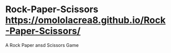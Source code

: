 # Rock-Paper-Scissors https://omololacrea8.github.io/Rock-Paper-Scissors/
A Rock Paper ansd Scissors Game
